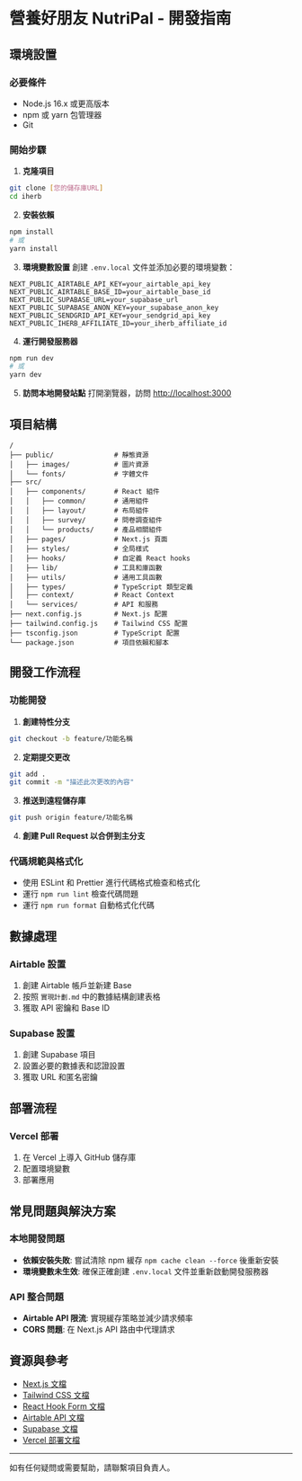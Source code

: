 # 營養好朋友 NutriPal - 開發指南

## 環境設置

### 必要條件
- Node.js 16.x 或更高版本
- npm 或 yarn 包管理器
- Git

### 開始步驟

1. **克隆項目**
```bash
git clone [您的儲存庫URL]
cd iherb
```

2. **安裝依賴**
```bash
npm install
# 或
yarn install
```

3. **環境變數設置**
創建 `.env.local` 文件並添加必要的環境變數：
```
NEXT_PUBLIC_AIRTABLE_API_KEY=your_airtable_api_key
NEXT_PUBLIC_AIRTABLE_BASE_ID=your_airtable_base_id
NEXT_PUBLIC_SUPABASE_URL=your_supabase_url
NEXT_PUBLIC_SUPABASE_ANON_KEY=your_supabase_anon_key
NEXT_PUBLIC_SENDGRID_API_KEY=your_sendgrid_api_key
NEXT_PUBLIC_IHERB_AFFILIATE_ID=your_iherb_affiliate_id
```

4. **運行開發服務器**
```bash
npm run dev
# 或
yarn dev
```

5. **訪問本地開發站點**
打開瀏覽器，訪問 [http://localhost:3000](http://localhost:3000)

## 項目結構

```
/
├── public/               # 靜態資源
│   ├── images/           # 圖片資源
│   └── fonts/            # 字體文件
├── src/
│   ├── components/       # React 組件
│   │   ├── common/       # 通用組件
│   │   ├── layout/       # 布局組件
│   │   ├── survey/       # 問卷調查組件
│   │   └── products/     # 產品相關組件
│   ├── pages/            # Next.js 頁面
│   ├── styles/           # 全局樣式
│   ├── hooks/            # 自定義 React hooks
│   ├── lib/              # 工具和庫函數
│   ├── utils/            # 通用工具函數
│   ├── types/            # TypeScript 類型定義
│   ├── context/          # React Context
│   └── services/         # API 和服務
├── next.config.js        # Next.js 配置
├── tailwind.config.js    # Tailwind CSS 配置
├── tsconfig.json         # TypeScript 配置
└── package.json          # 項目依賴和腳本
```

## 開發工作流程

### 功能開發

1. **創建特性分支**
```bash
git checkout -b feature/功能名稱
```

2. **定期提交更改**
```bash
git add .
git commit -m "描述此次更改的內容"
```

3. **推送到遠程儲存庫**
```bash
git push origin feature/功能名稱
```

4. **創建 Pull Request 以合併到主分支**

### 代碼規範與格式化

- 使用 ESLint 和 Prettier 進行代碼格式檢查和格式化
- 運行 `npm run lint` 檢查代碼問題
- 運行 `npm run format` 自動格式化代碼

## 數據處理

### Airtable 設置
1. 創建 Airtable 帳戶並新建 Base
2. 按照 `實現計劃.md` 中的數據結構創建表格
3. 獲取 API 密鑰和 Base ID

### Supabase 設置
1. 創建 Supabase 項目
2. 設置必要的數據表和認證設置
3. 獲取 URL 和匿名密鑰

## 部署流程

### Vercel 部署
1. 在 Vercel 上導入 GitHub 儲存庫
2. 配置環境變數
3. 部署應用

## 常見問題與解決方案

### 本地開發問題
- **依賴安裝失敗**: 嘗試清除 npm 緩存 `npm cache clean --force` 後重新安裝
- **環境變數未生效**: 確保正確創建 `.env.local` 文件並重新啟動開發服務器

### API 整合問題
- **Airtable API 限流**: 實現緩存策略並減少請求頻率
- **CORS 問題**: 在 Next.js API 路由中代理請求

## 資源與參考

- [Next.js 文檔](https://nextjs.org/docs)
- [Tailwind CSS 文檔](https://tailwindcss.com/docs)
- [React Hook Form 文檔](https://react-hook-form.com/get-started)
- [Airtable API 文檔](https://airtable.com/developers/web/api/introduction)
- [Supabase 文檔](https://supabase.io/docs)
- [Vercel 部署文檔](https://vercel.com/docs)

---

如有任何疑問或需要幫助，請聯繫項目負責人。 
